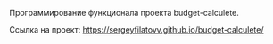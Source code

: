 Программирование функционала проекта budget-calculete.

Ссылка на проект: https://sergeyfilatovv.github.io/budget-calculete/
